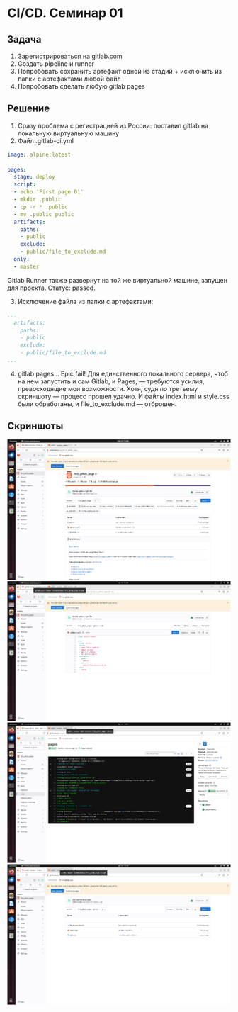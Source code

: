# CI/CD. Семинар 01

## Задача
1. Зарегистрироваться на gitlab.com
2. Создать pipeline и runner
3. Попробовать сохранить артефакт одной из стадий + исключить из папки с артефактами любой файл
4. Попробовать сделать любую gitlab pages

## Решение
1. Сразу проблема с регистрацией из России: поставил gitlab на локальную виртуальную машину
2. Файл .gitlab-ci.yml 


```yaml
image: alpine:latest

pages:
  stage: deploy
  script:
  - echo 'First page 01'
  - mkdir .public
  - cp -r * .public
  - mv .public public
  artifacts:
    paths:
    - public
    exclude:
    - public/file_to_exclude.md
  only:
  - master

```
Gitlab Runner также развернут на той же виртуальной машине, запущен для проекта. Статус: passed.

3. Исключение файла из папки с артефактами:
```yaml
...
  artifacts:
    paths:
    - public
    exclude:
    - public/file_to_exclude.md
...

```
4. gitlab pages… Epic fail! Для единственного локального сервера, чтоб на нем запустить и сам Gitlab, и Pages, — требуются усилия, превосходящие мои возможности. Хотя, судя по третьему скриншоту — процесс прошел удачно. И файлы index.html и style.css были обработаны, и file_to_exclude.md — отброшен.


## Скриншоты

![first gitlab page. project](img/VirtualBox_xbox_27_11_2023_12_49_58.png "first gitlab page. project")
![first gitlab page. yaml](img/VirtualBox_xbox_27_11_2023_12_50_56.png "first gitlab page. yaml")
![first gitlab page. pipeline passed](img/VirtualBox_xbox_27_11_2023_12_51_37.png "first gitlab page. pipeline passed")
![first gitlab page. page folder](img/VirtualBox_xbox_27_11_2023_13_19_40.png "first gitlab page. page folder")
